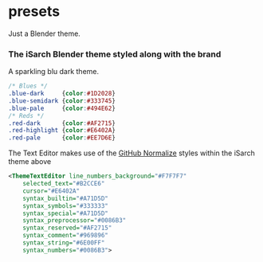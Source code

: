 presets
=======

Just a Blender theme.

### The iSarch Blender theme styled along with the brand

A sparkling blu dark theme.

```css
/* Blues */
.blue-dark     {color:#1D2028}
.blue-semidark {color:#333745}
.blue-pale     {color:#494E62}
/* Reds */
.red-dark      {color:#AF2715}
.red-highlight {color:#E6402A}
.red-pale      {color:#EE7D6E}
```

The Text Editor makes use of the [GitHub Normalize] styles within the iSarch theme above

```xml
<ThemeTextEditor line_numbers_background="#F7F7F7"
	selected_text="#B2CCE6"
	cursor="#E6402A"
	syntax_builtin="#A71D5D"
	syntax_symbols="#333333"
	syntax_special="#A71D5D"
	syntax_preprocessor="#0086B3"
	syntax_reserved="#AF2715"
	syntax_comment="#969896"
	syntax_string="#6E00FF"
	syntax_numbers="#0086B3">
```

[GitHub Normalize]:https://assets-cdn.github.com/assets/github-c2741248e2d3621dc617258de9bfdf42cf72de75b75daa7f6e388f0e5208d5f4.css
